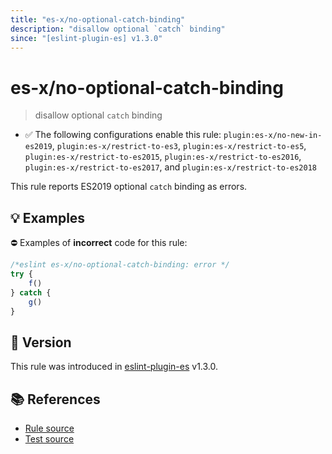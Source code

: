 ```yaml
---
title: "es-x/no-optional-catch-binding"
description: "disallow optional `catch` binding"
since: "[eslint-plugin-es] v1.3.0"
---
```


# es-x/no-optional-catch-binding
> disallow optional `catch` binding

- ✅ The following configurations enable this rule: `plugin:es-x/no-new-in-es2019`, `plugin:es-x/restrict-to-es3`, `plugin:es-x/restrict-to-es5`, `plugin:es-x/restrict-to-es2015`, `plugin:es-x/restrict-to-es2016`, `plugin:es-x/restrict-to-es2017`, and `plugin:es-x/restrict-to-es2018`

This rule reports ES2019 optional `catch` binding as errors.

## 💡 Examples

⛔ Examples of **incorrect** code for this rule:

<eslint-playground type="bad">

```js
/*eslint es-x/no-optional-catch-binding: error */
try {
    f()
} catch {
    g()
}
```

</eslint-playground>

## 🚀 Version

This rule was introduced in [eslint-plugin-es] v1.3.0.

[eslint-plugin-es]: https://github.com/mysticatea/eslint-plugin-es

## 📚 References

- [Rule source](https://github.com/eslint-community/eslint-plugin-es-x/blob/master/lib/rules/no-optional-catch-binding.js)
- [Test source](https://github.com/eslint-community/eslint-plugin-es-x/blob/master/tests/lib/rules/no-optional-catch-binding.js)
